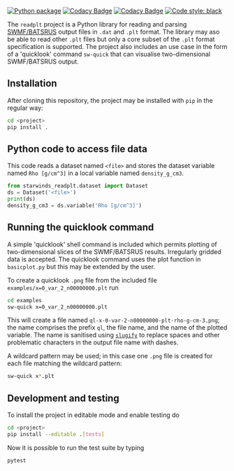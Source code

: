 [![Python package](https://github.com/svaberg/starwinds-readplt/actions/workflows/python-package.yml/badge.svg)](https://github.com/svaberg/starwinds-readplt/actions/workflows/python-package.yml)
[![Codacy Badge](https://app.codacy.com/project/badge/Grade/6236f7130d7f4b0caab5ee221430e74b)](https://www.codacy.com/gh/svaberg/starwinds-readplt/dashboard?utm_source=github.com&amp;utm_medium=referral&amp;utm_content=svaberg/starwinds-readplt&amp;utm_campaign=Badge_Grade)
[![Codacy Badge](https://app.codacy.com/project/badge/Coverage/6236f7130d7f4b0caab5ee221430e74b)](https://www.codacy.com/gh/svaberg/starwinds-readplt/dashboard?utm_source=github.com&utm_medium=referral&utm_content=svaberg/starwinds-readplt&utm_campaign=Badge_Coverage)
[![Code style: black](https://img.shields.io/badge/code%20style-black-000000.svg)](https://github.com/psf/black)

The `readplt` project is a Python library for reading and parsing 
[SWMF/BATSRUS](https://clasp.engin.umich.edu/research/theory-computational-methods/space-weather-modeling-framework/)
output files in `.dat` and `.plt` format. The library may aso be able to read other `.plt` files but only a core subset of the `.plt` format specification is supported. The project also includes an use case in the form of a 'quicklook' command `sw-quick` that can visualise two-dimensional SWMF/BATSRUS output.


## Installation
After cloning this repository, the project may be installed with `pip` in the regular way:
```bash
cd <project>
pip install .
```

## Python code to access file data
This code reads a dataset named `<file>` and stores the dataset variable named `Rho [g/cm^3]` in a local variable named `density_g_cm3`.
```python
from starwinds_readplt.dataset import Dataset
ds = Dataset('<file>')
print(ds)
density_g_cm3 = ds.variable('Rho [g/cm^3]')
```

## Running the quicklook command
A simple 'quicklook' shell command is included which permits plotting of two-dimensional slices of the SWMF/BATSRUS results. Irregularly gridded data is accepted. The quicklook command uses the plot function in `basicplot.py` but this may be extended by the user.

To create a quicklook `.png` file from the included file `examples/x=0_var_2_n00000000.plt`
run
```bash
cd examples
sw-quick x=0_var_2_n00000000.plt
```
This will create a file named `ql-x-0-var-2-n00000000-plt-rho-g-cm-3.png`; the name comprises the prefix `ql`, the file name, and the name of the plotted variable. The name is sanitised using [`slugify`](https://pypi.org/project/python-slugify/) to replace spaces and other problematic characters in the output file name with dashes.

A wildcard pattern may be used; in this case one `.png` file is created for each file matching the wildcard pattern:

```bash
sw-quick x*.plt
```

## Development and testing

To install the project in editable mode and enable testing do

```bash
cd <project>
pip install --editable .[tests]
```

Now it is possible to run the test suite by typing

```bash
pytest
```
